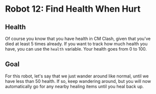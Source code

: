 # Robot 12: Find Health When Hurt

## Health

Of course you know that you have health in CM Clash, given that you've died at least 5 times already. If you want to track how much health you have, you can use the `health` variable. Your health goes from 0 to 100.

## Goal

For this robot, let's say that we just wander around like normal, until we have less than 50 health. If so, keep wandering around, but you will now automatically go for any nearby healing items until you heal back up.